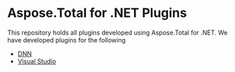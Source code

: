 # Aspose.Total for .NET Plugins

This repository holds all plugins developed using Aspose.Total for .NET. We have developed plugins for the following

<ul>
<li><a href="DNN">DNN</a></li>
<li><a href="VisualStudio">Visual Studio</li>
</ul>

